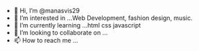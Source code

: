 - 👋 Hi, I’m @manasvis29
- 👀 I’m interested in ...Web Development, fashion design, music.
- 🌱 I’m currently learning ...html css javascript
- 💞️ I’m looking to collaborate on ...
- 📫 How to reach me ...

<!---
manasvis29/manasvis29 is a ✨ special ✨ repository because its `README.md` (this file) appears on your GitHub profile.
You can click the Preview link to take a look at your changes.
--->
